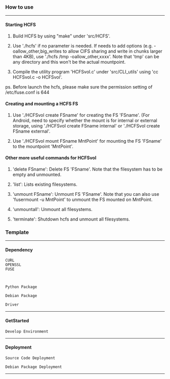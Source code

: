 ###  **How to use**
----------

#### **Starting HCFS**
1. Build HCFS by using "make" under 'src/HCFS'.

2. Use './hcfs' if no parameter is needed. If needs to add options
(e.g. -oallow_other,big_writes to allow CIFS sharing and write in
chunks larger than 4KB), use './hcfs /tmp -oallow_other,xxxx'. Note
that 'tmp' can be any directory and this won't be the actual mountpoint.

3. Compile the utility program 'HCFSvol.c' under 'src/CLI_utils' using
'cc HCFSvol.c -o HCFSvol'.

ps. Before launch the hcfs, please make sure the permission setting of /etc/fuse.conf is 644

#### **Creating and mounting a HCFS FS**

1. Use './HCFSvol create FSname' for creating the FS 'FSname'.
(For Android, need to specify whether the mount is for internal or
external storage, using './HCFSvol create FSname internal' or
'./HCFSvol create FSname external'.

2. Use './HCFSvol mount FSname MntPoint' for mounting the FS 'FSname'
to the mountpoint 'MntPoint'.

#### **Other more useful commands for HCFSvol**

1. 'delete FSname': Delete FS 'FSname'. Note that the filesystem
has to be empty and unmounted.

2. 'list': Lists existing filesystems.

3. 'unmount FSname': Unmount FS 'FSname'. Note that you can also use
'fusermount -u MntPoint' to unmount the FS mounted on MntPoint.

4. 'unmountall': Unmount all filesystems.

5. 'terminate': Shutdown hcfs and unmount all filesystems.


###  **Template**
----------

#### **Dependency**

```preinstall
CURL
OPENSSL
FUSE



Python Package

Debian Package

Driver

```

----------

#### **GetStarted**

```Develop
Develop Environment 
```

----------

#### **Deployment**

```Deployment
Source Code Deployment
    
Debian Package Deployment

```

----------
